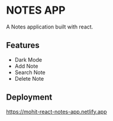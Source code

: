 # NOTES APP

A Notes application built with react.

## Features

-   Dark Mode
-   Add Note
-   Search Note
-   Delete Note

## Deployment
https://mohit-react-notes-app.netlify.app
